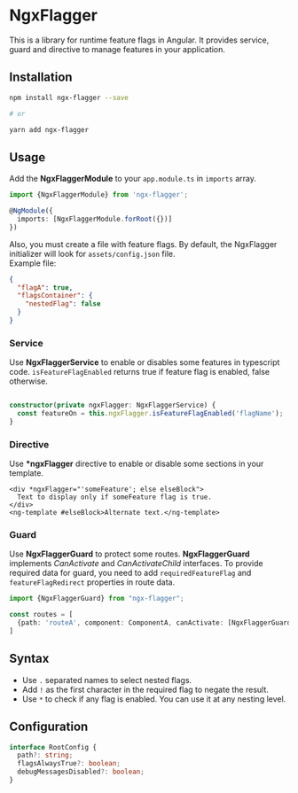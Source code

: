 # NgxFlagger

This is a library for runtime feature flags in Angular. 
It provides service, guard and directive to manage features in your application.

## Installation

```bash
npm install ngx-flagger --save

# or

yarn add ngx-flagger
```

## Usage

Add the **NgxFlaggerModule** to your ``app.module.ts`` in ``imports`` array.

```typescript
import {NgxFlaggerModule} from 'ngx-flagger';

@NgModule({
  imports: [NgxFlaggerModule.forRoot({})]
})
```

Also, you must create a file with feature flags.
By default, the NgxFlagger initializer will look for ``assets/config.json`` file.  
Example file:

```json
{
  "flagA": true,
  "flagsContainer": {
    "nestedFlag": false
  }
}
```

### Service

Use **NgxFlaggerService** to enable or disables some features in typescript code.
``isFeatureFlagEnabled`` returns true if feature flag is enabled, false otherwise.

```typescript

constructor(private ngxFlagger: NgxFlaggerService) {
  const featureOn = this.ngxFlagger.isFeatureFlagEnabled('flagName');
}
```

### Directive

Use **\*ngxFlagger** directive to enable or disable some sections in your template.

```angular2html
<div *ngxFlagger="'someFeature'; else elseBlock">
  Text to display only if someFeature flag is true.
</div>
<ng-template #elseBlock>Alternate text.</ng-template>
```

### Guard

Use **NgxFlaggerGuard** to protect some routes. 
**NgxFlaggerGuard** implements *CanActivate* and *CanActivateChild* interfaces.
To provide required data for guard, you need to add ``requiredFeatureFlag`` and ``featureFlagRedirect``
properties in route data.

```typescript
import {NgxFlaggerGuard} from "ngx-flagger";

const routes = [
  {path: 'routeA', component: ComponentA, canActivate: [NgxFlaggerGuard], data: {requiredFeatureFlag: 'flagA', featureFlagRedirect: '/'}}
]
```

## Syntax

* Use ``.`` separated names to select nested flags.
* Add ``!`` as the first character in the required flag to negate the result.
* Use ``*`` to check if any flag is enabled. You can use it at any nesting level.

## Configuration

```typescript
interface RootConfig {
  path?: string;
  flagsAlwaysTrue?: boolean;
  debugMessagesDisabled?: boolean;
}
```

